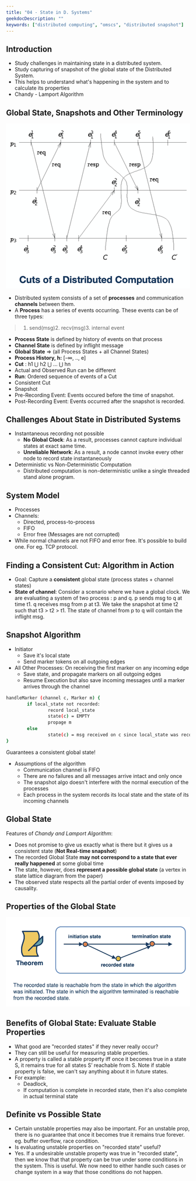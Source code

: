 ```yaml
---
title: "04 - State in D. Systems"
geekdocDescription: ""
keywords: ["distributed computing", "omscs", "distributed snapshot"]
---
```


## Introduction

- Study challenges in maintaining state in a distributed system.
- Study capturing of snapshot of the global state of the Distributed System.
- This helps to understand what's happening in the system and to calculate its properties
- Chandy - Lamport Algorithm

## Global State, Snapshots and Other Terminology

![Lecture%204_%20State%20in%20Distributed%20Systems%2098b0ec24143549b0bb67a869a2ae1c7c/image2.png](/cs7210/lectures/lecture04/image2.png)

- Distributed system consists of a set of **processes** and communication **channels** between them.
- A **Process** has a series of events occurring. These events can be of three types:

> 1. send(msg)2. recv(msg)3. internal event
- **Process State** is defined by history of events on that process
- **Channel State** is defined by inflight message
- **Global State** ⇒ (all Process States + all Channel States)
- **Process History, h:** [-∞, .., e]
- **Cut** : h1 ⋃ h2 ⋃ ... ⋃ hn
- Actual and Observed Run can be different
- **Run**: Ordered sequence of events of a Cut
- Consistent Cut
- Snapshot
- Pre-Recording Event: Events occured before the time of snapshot.
- Post-Recording Event: Events occurred after the snapshot is recorded.

## Challenges About State in Distributed Systems

- Instantaneous recording not possible
    - **No Global Clock**: As a result, processes cannot capture individual states at exact same time.
    - **Unreliable Network**: As a result, a node cannot invoke every other node to record state instantaneously
- Deterministic vs Non-Deterministic Computation
    - Distributed computation is non-deterministic unlike a single threaded stand alone program.

## System Model

- Processes
- Channels:
    - Directed, process-to-process
    - FIFO
    - Error free (Messages are not corrupted)
- While normal channels are not FIFO and error free. It's possible to build one. For eg. TCP protocol.

## Finding a Consistent Cut: Algorithm in Action

- Goal: Capture a **consistent** global state (process states + channel states)
- **State of channel**: Consider a scenario where we have a global clock. We are evaluating a system of two process : p and q. p sends msg to q at time t1. q receives msg from p at t3. We take the snapshot at time t2 such that t3 > t2 > t1. The state of channel from p to q will contain the inflight msg.

## Snapshot Algorithm

- Initiator
    - Save it's local state
    - Send marker tokens on all outgoing edges
- All Other Processes: On receiving the first marker on any incoming edge
    - Save state, and propagate markers on all outgoing edges
    - Resume Execution but also save incoming messages until a marker arrives through the channel

```bash
handleMarker (channel c, Marker m) {
		if local_state not recorded:
				record local_state
				state(c) = EMPTY
				propage m
		else
				state(c) = msg received on c since local_state was recorded
}
```

Guarantees a consistent global state!

- Assumptions of the algorithm
    - Communication channel is FIFO
    - There are no failures and all messages arrive intact and only once
    - The snapshot algo doesn't interfere with the normal execution of the processes
    - Each process in the system records its local state and the state of its incoming channels

## Global State

Features of *Chandy and Lamport Algorithm*:

- Does not promise to give us exactly what is there but it gives us a consistent state (**Not Real-time snapshot**)
- The recorded Global State **may not correspond to a state that ever really happened** at some global time
- The state, however, does **represent a possible global state** (a vertex in state lattice diagram from the paper)
- The observed state respects all the partial order of events imposed by causality.

## Properties of the Global State

![Lecture%204_%20State%20in%20Distributed%20Systems%2098b0ec24143549b0bb67a869a2ae1c7c/image1.png](/cs7210/lectures/lecture04/image1.png)

## Benefits of Global State: Evaluate Stable Properties

- What good are "recorded states" if they never really occur?
- They can still be useful for measuring stable properties.
- A property is called a stable property iff once it becomes true in a state S, it remains true for all states S’ reachable from S. Note if stable property is false, we can't say anything about it in future states.
- For example:
    - Deadlock,
    - If computation is complete in recorded state, then it's also complete in actual terminal state

## Definite vs Possible State

- Certain unstable properties may also be important. For an unstable prop, there is no guarantee that once it becomes true it remains true forever. eg. buffer overflow, race condition.
- Is evaluating unstable properties on "recorded state" useful?
- Yes. If a undesirable unstable property was true in "recorded state", then we know that that property can be true under some conditions in the system. This is useful. We now need to either handle such cases or change system in a way that those conditions do not happen.